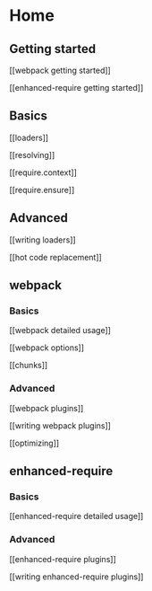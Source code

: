 # Home

## Getting started

[[webpack getting started]]

[[enhanced-require getting started]]

## Basics

[[loaders]]

[[resolving]]

[[require.context]]

[[require.ensure]]

## Advanced

[[writing loaders]]

[[hot code replacement]]

## webpack

### Basics

[[webpack detailed usage]]

[[webpack options]]

[[chunks]]

### Advanced

[[webpack plugins]]

[[writing webpack plugins]]

[[optimizing]]

## enhanced-require

### Basics

[[enhanced-require detailed usage]]

### Advanced

[[enhanced-require plugins]]

[[writing enhanced-require plugins]]
